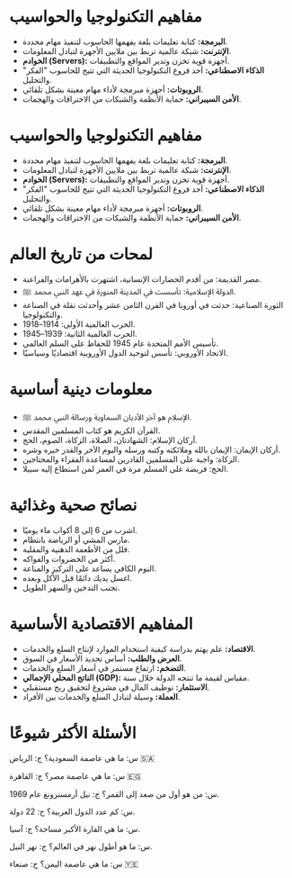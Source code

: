 # مفاهيم التكنولوجيا والحواسيب

- **البرمجة:** كتابة تعليمات بلغة يفهمها الحاسوب لتنفيذ مهام محددة.
- **الإنترنت:** شبكة عالمية تربط بين ملايين الأجهزة لتبادل المعلومات.
- **الخوادم (Servers):** أجهزة قوية تخزن وتدير المواقع والتطبيقات.
- **الذكاء الاصطناعي:** أحد فروع التكنولوجيا الحديثة التي تتيح للحاسوب "الفكر" والتحليل.
- **الروبوتات:** أجهزة مبرمجة لأداء مهام معينة بشكل تلقائي.
- **الأمن السيبراني:** حماية الأنظمة والشبكات من الاختراقات والهجمات.
# مفاهيم التكنولوجيا والحواسيب

- **البرمجة:** كتابة تعليمات بلغة يفهمها الحاسوب لتنفيذ مهام محددة.
- **الإنترنت:** شبكة عالمية تربط بين ملايين الأجهزة لتبادل المعلومات.
- **الخوادم (Servers):** أجهزة قوية تخزن وتدير المواقع والتطبيقات.
- **الذكاء الاصطناعي:** أحد فروع التكنولوجيا الحديثة التي تتيح للحاسوب "الفكر" والتحليل.
- **الروبوتات:** أجهزة مبرمجة لأداء مهام معينة بشكل تلقائي.
- **الأمن السيبراني:** حماية الأنظمة والشبكات من الاختراقات والهجمات.
# لمحات من تاريخ العالم

- مصر القديمة: من أقدم الحضارات الإنسانية، اشتهرت بالأهرامات والفراعنة.
- الدولة الإسلامية: تأسست في المدينة المنورة في عهد النبي محمد ﷺ.
- الثورة الصناعية: حدثت في أوروبا في القرن الثامن عشر وأحدثت نقلة في الصناعة والتكنولوجيا.
- الحرب العالمية الأولى: 1914–1918.
- الحرب العالمية الثانية: 1939–1945.
- تأسيس الأمم المتحدة عام 1945 للحفاظ على السلم العالمي.
- الاتحاد الأوروبي: تأسس لتوحيد الدول الأوروبية اقتصاديًا وسياسيًا.
# معلومات دينية أساسية

- الإسلام هو آخر الأديان السماوية ورسالة النبي محمد ﷺ.
- القرآن الكريم هو كتاب المسلمين المقدس.
- أركان الإسلام: الشهادتان، الصلاة، الزكاة، الصوم، الحج.
- أركان الإيمان: الإيمان بالله وملائكته وكتبه ورسله واليوم الآخر والقدر خيره وشره.
- الزكاة: واجبة على المسلمين القادرين لمساعدة الفقراء والمحتاجين.
- الحج: فريضة على المسلم مرة في العمر لمن استطاع إليه سبيلا.
# نصائح صحية وغذائية

- اشرب من 6 إلى 8 أكواب ماء يوميًا.
- مارس المشي أو الرياضة بانتظام.
- قلل من الأطعمة الدهنية والمقلية.
- أكثر من الخضروات والفواكه.
- النوم الكافي يساعد على التركيز والمناعة.
- اغسل يديك دائمًا قبل الأكل وبعده.
- تجنب التدخين والسهر الطويل.

# المفاهيم الاقتصادية الأساسية

- **الاقتصاد:** علم يهتم بدراسة كيفية استخدام الموارد لإنتاج السلع والخدمات.
- **العرض والطلب:** أساس تحديد الأسعار في السوق.
- **التضخم:** ارتفاع مستمر في أسعار السلع والخدمات.
- **الناتج المحلي الإجمالي (GDP):** مقياس لقيمة ما تنتجه الدولة خلال سنة.
- **الاستثمار:** توظيف المال في مشروع لتحقيق ربح مستقبلي.
- **العملة:** وسيلة لتبادل السلع والخدمات بين الأفراد.
# الأسئلة الأكثر شيوعًا

س: ما هي عاصمة السعودية؟
ج: الرياض 🇸🇦

س: ما هي عاصمة مصر؟
ج: القاهرة 🇪🇬

س: من هو أول من صعد إلى القمر؟
ج: نيل أرمسترونغ عام 1969.

س: كم عدد الدول العربية؟
ج: 22 دولة.

س: ما هي القارة الأكبر مساحة؟
ج: آسيا.

س: ما هو أطول نهر في العالم؟
ج: نهر النيل.

س: ما هي عاصمة اليمن؟
ج: صنعاء 🇾🇪
